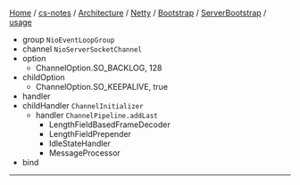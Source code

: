 [Home](https://mengxianbin.github.io) /
[cs-notes](https://mengxianbin.github.io/cs-notes/site) /
[Architecture](https://mengxianbin.github.io/cs-notes/site/Architecture) /
[Netty](https://mengxianbin.github.io/cs-notes/site/Architecture/Netty) /
[Bootstrap](https://mengxianbin.github.io/cs-notes/site/Architecture/Netty/Bootstrap) /
[ServerBootstrap](https://mengxianbin.github.io/cs-notes/site/Architecture/Netty/Bootstrap/ServerBootstrap) /
[usage](https://mengxianbin.github.io/cs-notes/site/Architecture/Netty/Bootstrap/ServerBootstrap/usage)

* group `NioEventLoopGroup`
* channel `NioServerSocketChannel`
* option
    * ChannelOption.SO_BACKLOG, 128
* childOption
    * ChannelOption.SO_KEEPALIVE, true
* handler
* childHandler `ChannelInitializer`
    * handler `ChannelPipeline.addLast`
        * LengthFieldBasedFrameDecoder
        * LengthFieldPrepender
        * IdleStateHandler
        * MessageProcessor
* bind

---
